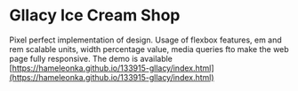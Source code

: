 # Gllacy Ice Cream Shop
Pixel perfect implementation of design. Usage of flexbox features, em and rem scalable units, width percentage value, media queries fto make the web page fully responsive.
The demo is available [https://hameleonka.github.io/133915-gllacy/index.html](https://hameleonka.github.io/133915-gllacy/index.html)
